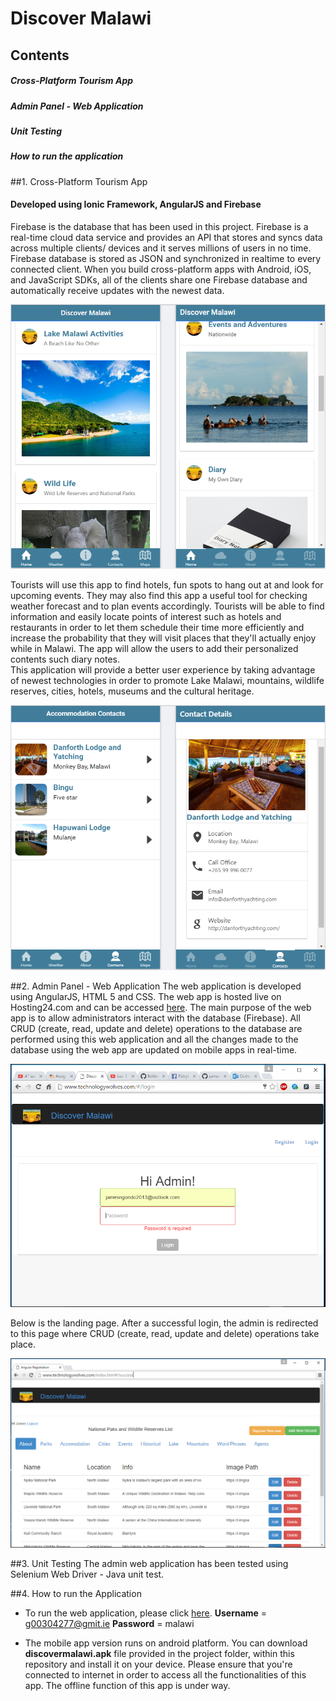 # Discover Malawi

## Contents
##### Cross-Platform Tourism App
##### Admin Panel - Web Application
##### Unit Testing
##### How to run the application

##1. Cross-Platform Tourism App

#### Developed using Ionic Framework, AngularJS and Firebase
Firebase is the database that has been used in this project. Firebase is a real-time cloud data service and provides an API that stores and syncs data across multiple clients/ devices and it serves millions of users in no time. Firebase database is stored as JSON and synchronized in realtime to every connected client. When you build cross-platform apps with Android, iOS, and JavaScript SDKs, all of the clients share one Firebase database and automatically receive updates with the newest data.

![alt tag](https://github.com/jamesngondo2013/DiscoverMalawi/blob/master/images/startpage.PNG)

Tourists will use this app to find hotels, fun spots to hang out at and look for upcoming events.  They may also find this app a useful tool for checking weather forecast and to plan events accordingly. Tourists will be able to find information and easily locate points of interest such as hotels and restaurants in order to let them schedule their time more efficiently and increase the probability that they will visit places that they'll actually enjoy while in Malawi. The app will allow the users to add their personalized contents such diary notes.	
This application will provide a better user experience by taking advantage of newest technologies in order to promote Lake Malawi, mountains, wildlife reserves, cities, hotels, museums and the cultural heritage.

![alt tag](https://github.com/jamesngondo2013/DiscoverMalawi/blob/master/images/accomodation.PNG)

##2. Admin Panel - Web Application
The web application is developed using AngularJS, HTML 5 and CSS. The web app is hosted live on Hosting24.com and can be accessed [here](http://www.technologywolves.com/). The main purpose of the web app is to allow administrators interact with the database (Firebase). All CRUD (create, read, update and delete) operations to the database are performed using this web application and all the changes made to the database using the web app are updated on mobile apps in real-time. 

![alt tag](https://github.com/jamesngondo2013/DiscoverMalawi/blob/master/images/login.PNG)

Below is the landing page. After a successful login, the admin is redirected to this page where CRUD (create, read, update and delete) operations take place.

![alt tag](https://github.com/jamesngondo2013/DiscoverMalawi/blob/master/images/success_page.PNG)

##3. Unit Testing
The admin web application has been tested using Selenium Web Driver - Java unit test.

##4. How to run the Application
* To run the web application, please click [here](http://www.technologywolves.com/).
  **Username** = g00304277@gmit.ie
  **Password** = malawi

* The mobile app version runs on android platform. You can download **discovermalawi.apk** file provided in the project folder, within this repository and install it on your device. Please ensure that you're connected to internet in order to access all the functionalities of this app. The offline function of this app is under way.
